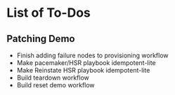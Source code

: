 # List of To-Dos

## Patching Demo
- Finish adding failure nodes to provisioning workflow
- Make pacemaker/HSR playbook idempotent-lite
- Make Reinstate HSR playbook idempotent-lite
- Build teardown workflow
- Build reset demo workflow